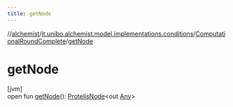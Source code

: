 ```yaml
---
title: getNode
---
```

//[alchemist](../../../index.html)/[it.unibo.alchemist.model.implementations.conditions](../index.html)/[ComputationalRoundComplete](index.html)/[getNode](get-node.html)



# getNode



[jvm]\
open fun [getNode](get-node.html)(): [ProtelisNode](../../it.unibo.alchemist.model.implementations.nodes/-protelis-node/index.html)<out [Any](https://kotlinlang.org/api/latest/jvm/stdlib/kotlin/-any/index.html)>




